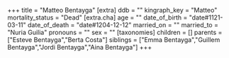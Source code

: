 +++
title = "Matteo Bentayga"
[extra]
ddb = ""
kingraph_key = "Matteo"
mortality_status = "Dead"
[extra.cha]
age = ""
date_of_birth = "date#1121-03-11"
date_of_death = "date#1204-12-12"
married_on = ""
married_to = "Nuria Guilia"
pronouns = ""
sex = ""
[taxonomies]
children = []
parents = ["Esteve Bentayga","Berta Costa"]
siblings = ["Emma Bentayga","Guillem Bentayga","Jordi Bentayga","Aina Bentayga"]
+++

